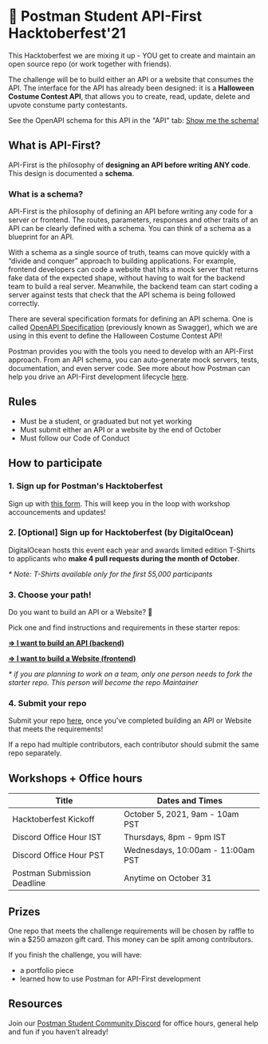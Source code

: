 # 🎃 Postman Student API-First Hacktoberfest'21 

This Hacktoberfest we are mixing it up - YOU get to create and maintain an open source repo (or work together with friends).

The challenge will be to build either an API or a website that consumes the API. The interface for the API has already been designed: it is a **Halloween Costume Contest API**, that allows you to create, read, update, delete and upvote constume party contestants.

See the OpenAPI schema for this API in the "API" tab:
[Show me the schema!](https://postman.postman.co/workspace/Postman-Hacktoberfest'21-~1ae1036b-6583-4883-949e-adf8b55687a1/overview)

## What is API-First? 

API-First is the philosophy of **designing an API before writing ANY code**. This design is documented a **schema**.

### What is a schema?

API-First is the philosophy of defining an API before writing any code for a server or frontend. The routes, parameters, responses and other traits of an API can be clearly defined with a schema. You can think of a schema as a blueprint for an API. 

With a schema as a single source of truth, teams can move quickly with a “divide and conquer” approach to building applications. For example, frontend developers can code a website that hits a mock server that returns fake data of the expected shape, without having to wait for the backend team to build a real server. Meanwhile, the backend team can start coding a server against tests that check that the API schema is being followed correctly. 

There are several specification formats for defining an API schema. One is called [OpenAPI Specification](https://swagger.io/specification/) (previously known as Swagger), which we are using in this event to define the Halloween Costume Contest API! 

Postman provides you with the tools you need to develop with an API-First approach. From an API schema, you can auto-generate mock servers, tests, documentation, and even server code. See more about how Postman can help you drive an API-First development lifecycle [here](https://www.postman.com/use-cases/api-first-development/).


## Rules 
- Must be a student, or graduated but not yet working 
- Must submit either an API or a website by the end of October
- Must follow our Code of Conduct

## How to participate

### 1. Sign up for Postman's Hacktoberfest 
Sign up with [this form](https://docs.google.com/forms/d/e/1FAIpQLSdiqnbbSSA5a3ifzoTcebEFo5wvPFtAWt5LKboWu3cEi8JGCg/viewform). This will keep you in the loop with workshop accouncements and updates!

### 2. [Optional] Sign up for Hacktoberfest (by DigitalOcean)

DigitalOcean hosts this event each year and awards limited edition T-Shirts to applicants who **make 4 pull requests during the month of October**.  

*\* Note: T-Shirts available only for the first 55,000 participants*


### 3. Choose your path!

Do you want to build an API or a Website? 👀

Pick one and find instructions and requirements in these starter repos:

**[=> I want to build an API (backend)](https://github.com/Postman-Student-Program/hacktoberfest21-backend-repo-template
)**

**[=> I want to build a Website (frontend)](https://github.com/Postman-Student-Program/hacktoberfest21-frontend-repo-template
)**

*\* if you are planning to work on a team, only one person needs to fork the starter repo. This person will become the repo Maintainer*

### 4. Submit your repo 

Submit your repo [here](https://docs.google.com/forms/d/e/1FAIpQLSeg8BVdg3fzuhwgBiM6AXR_NOEKI-w_Q8uG5eBVpfyVZmggXw/viewform), once you've completed building an API or Website that meets the requirements!

If a repo had multiple contributors, each contributor should submit the same repo separately. 


## Workshops + Office hours
|Title | Dates and Times |
| ---------| ----------------- |
|Hacktoberfest Kickoff | October 5, 2021, 9am - 10am PST |
| Discord Office Hour IST | Thursdays, 8pm - 9pm IST |
| Discord Office Hour PST | Wednesdays, 10:00am - 11:00am PST |
| Postman Submission Deadline | Anytime on October 31 |


## Prizes 
One repo that meets the challenge requirements will be chosen by raffle to win a $250 amazon gift card. This money can be split among contributors.

If you finish the challenge, you will have: 
- a portfolio piece 
- learned how to use Postman for API-First development


## Resources
Join our [Postman Student Community Discord](https://discord.gg/Fm9Mcz26QF) for office hours, general help and fun if you haven’t already! 






